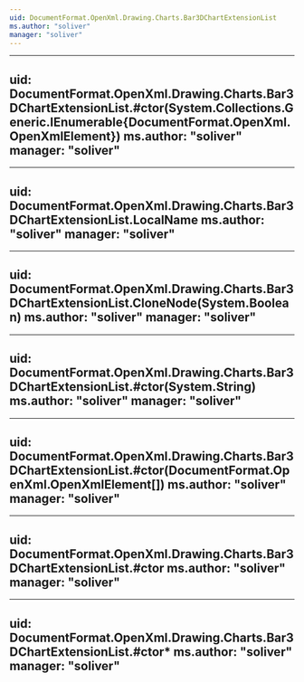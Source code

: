 ```yaml
---
uid: DocumentFormat.OpenXml.Drawing.Charts.Bar3DChartExtensionList
ms.author: "soliver"
manager: "soliver"
---
```


---
uid: DocumentFormat.OpenXml.Drawing.Charts.Bar3DChartExtensionList.#ctor(System.Collections.Generic.IEnumerable{DocumentFormat.OpenXml.OpenXmlElement})
ms.author: "soliver"
manager: "soliver"
---

---
uid: DocumentFormat.OpenXml.Drawing.Charts.Bar3DChartExtensionList.LocalName
ms.author: "soliver"
manager: "soliver"
---

---
uid: DocumentFormat.OpenXml.Drawing.Charts.Bar3DChartExtensionList.CloneNode(System.Boolean)
ms.author: "soliver"
manager: "soliver"
---

---
uid: DocumentFormat.OpenXml.Drawing.Charts.Bar3DChartExtensionList.#ctor(System.String)
ms.author: "soliver"
manager: "soliver"
---

---
uid: DocumentFormat.OpenXml.Drawing.Charts.Bar3DChartExtensionList.#ctor(DocumentFormat.OpenXml.OpenXmlElement[])
ms.author: "soliver"
manager: "soliver"
---

---
uid: DocumentFormat.OpenXml.Drawing.Charts.Bar3DChartExtensionList.#ctor
ms.author: "soliver"
manager: "soliver"
---

---
uid: DocumentFormat.OpenXml.Drawing.Charts.Bar3DChartExtensionList.#ctor*
ms.author: "soliver"
manager: "soliver"
---
